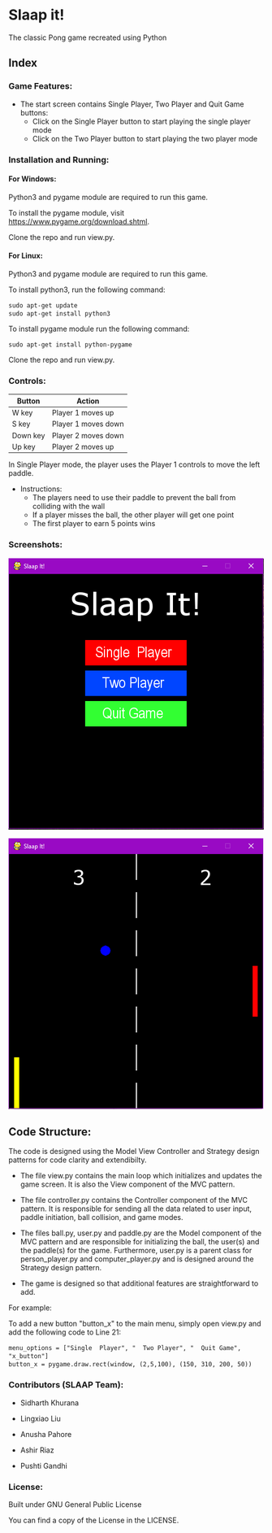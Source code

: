 # Slaap it!
The classic Pong game recreated using Python

## Index

### Game Features:
- The start screen contains Single Player, Two Player and Quit Game buttons:
    - Click on the Single Player button to start playing the single player mode
    - Click on the Two Player button to start playing the two player mode

### Installation and Running:
#### For Windows:
Python3 and pygame module are required to run this game.

To install the pygame module, visit https://www.pygame.org/download.shtml.

Clone the repo and run view.py.

#### For Linux:
Python3 and pygame module are required to run this game.

To install python3, run the following command:
```
sudo apt-get update
sudo apt-get install python3
```

To install pygame module run the following command:
```
sudo apt-get install python-pygame
```

Clone the repo and run view.py.

### Controls:
|Button|Action|
|------|------|
|W key|Player 1 moves up|
|S key|Player 1 moves down|
|Down key|Player 2 moves down|
|Up key|Player 2 moves up|

In Single Player mode, the player uses the Player 1 controls to move the left paddle.
- Instructions:
    - The players need to use their paddle to prevent the ball from colliding with the wall
    - If a player misses the ball, the other player will get one point
    - The first player to earn 5 points wins

### Screenshots:

![Main Menu](https://github.com/anusha246/Slaap-It-Pong-Game/blob/master/Screenshots/Screenshot%20from%202019-03-19%2013-23-58.png)

![Gameplay](https://github.com/anusha246/Slaap-It-Pong-Game/blob/master/Screenshots/Screenshot%20from%202019-03-21%2018-07-04.png)


## Code Structure:

The code is designed using the Model View Controller and Strategy design patterns for code clarity and extendibilty.

- The file view.py contains the main loop which initializes and updates the game screen. It is also the View component of the MVC pattern.

- The file controller.py contains the Controller component of the MVC pattern. It is responsible for sending all the data related to user input, paddle initiation, ball collision, and game modes.

- The files ball.py, user.py and paddle.py are the Model component of the MVC pattern and are responsible for initializing the ball, the user(s) and the paddle(s) for the game. Furthermore, user.py is a parent class for person_player.py and computer_player.py and is designed around the Strategy design pattern.

- The game is designed so that additional features are straightforward to add. 

For example: 

To add a new button "button_x" to the main menu, simply open view.py and add the following code to Line 21:
```
menu_options = ["Single  Player", "  Two Player", "  Quit Game", "x_button"]
button_x = pygame.draw.rect(window, (2,5,100), (150, 310, 200, 50))
```

### Contributors (SLAAP Team):
- Sidharth Khurana

- Lingxiao Liu

- Anusha Pahore

- Ashir Riaz

- Pushti Gandhi



### License:

Built under GNU General Public License

You can find a copy of the License in the LICENSE.
